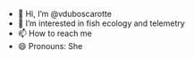 - 👋 Hi, I’m @vduboscarotte
- 👀 I’m interested in fish ecology and telemetry
- 📫 How to reach me 
- 😄 Pronouns: She

<!---
vduboscarotte/vduboscarotte is a ✨ special ✨ repository because its `README.md` (this file) appears on your GitHub profile.
You can click the Preview link to take a look at your changes.
--->
